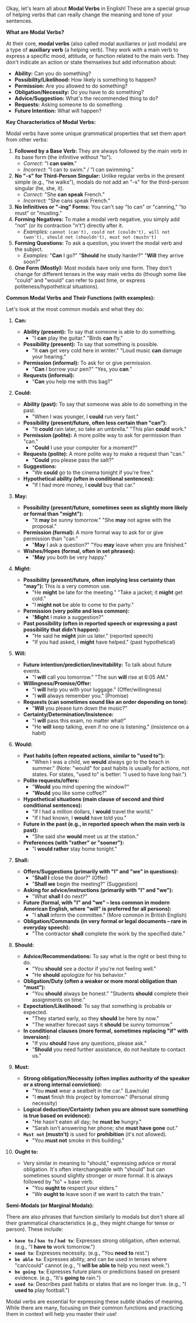 Okay, let's learn all about **Modal Verbs** in English! These are a special group of helping verbs that can really change the meaning and tone of your sentences.

**What are Modal Verbs?**

At their core, **modal verbs** (also called modal auxiliaries or just modals) are a type of **auxiliary verb** (a helping verb). They work _with_ a main verb to express a specific mood, attitude, or function related to the main verb. They don't indicate an action or state themselves but add information about:

- **Ability:** Can you do something?
- **Possibility/Likelihood:** How likely is something to happen?
- **Permission:** Are you allowed to do something?
- **Obligation/Necessity:** Do you have to do something?
- **Advice/Suggestion:** What's the recommended thing to do?
- **Requests:** Asking someone to do something.
- **Future Intention:** What will happen?

**Key Characteristics of Modal Verbs:**

Modal verbs have some unique grammatical properties that set them apart from other verbs:

1. **Followed by a Base Verb:** They are always followed by the main verb in its base form (the infinitive without "to").
    - _Correct:_ "I **can swim**."
    - _Incorrect:_ "I can to swim." / "I can swimming."
2. **No "-s" for Third-Person Singular:** Unlike regular verbs in the present simple (e.g., "he walks"), modals do not add an "-s" for the third-person singular (he, she, it).
    - _Correct:_ "She **can speak** French."
    - _Incorrect:_ "She cans speak French."
3. **No Infinitives or "-ing" Forms:** You can't say "to can" or "canning," "to must" or "musting."
4. **Forming Negatives:** To make a modal verb negative, you simply add "not" (or its contraction "n't") directly after it.
    - _Examples:_ `cannot (can't), could not (couldn't), will not (won't), should not (shouldn't), must not (mustn't)`
5. **Forming Questions:** To ask a question, you invert the modal verb and the subject.
    - _Examples:_ "**Can** I go?" "**Should** he study harder?" "**Will** they arrive soon?"
6. **One Form (Mostly):** Most modals have only one form. They don't change for different tenses in the way main verbs do (though some like "could" and "would" can refer to past time, or express politeness/hypothetical situations).

**Common Modal Verbs and Their Functions (with examples):**

Let's look at the most common modals and what they do:

1. **Can:**
    
    - **Ability (present):** To say that someone is able to do something.
        - "I **can** play the guitar." "Birds **can** fly."
    - **Possibility (present):** To say that something is possible.
        - "It **can** get very cold here in winter." "Loud music **can** damage your hearing."
    - **Permission (informal):** To ask for or give permission.
        - "**Can** I borrow your pen?" "Yes, you **can**."
    - **Requests (informal):**
        - "**Can** you help me with this bag?"
2. **Could:**
    
    - **Ability (past):** To say that someone was able to do something in the past.
        - "When I was younger, I **could** run very fast."
    - **Possibility (present/future, often less certain than "can"):**
        - "It **could** rain later, so take an umbrella." "This plan **could** work."
    - **Permission (polite):** A more polite way to ask for permission than "can."
        - "**Could** I use your computer for a moment?"
    - **Requests (polite):** A more polite way to make a request than "can."
        - "**Could** you please pass the salt?"
    - **Suggestions:**
        - "We **could** go to the cinema tonight if you're free."
    - **Hypothetical ability (often in conditional sentences):**
        - "If I had more money, I **could** buy that car."
3. **May:**
    
    - **Possibility (present/future, sometimes seen as slightly more likely or formal than "might"):**
        - "It **may** be sunny tomorrow." "She **may** not agree with the proposal."
    - **Permission (formal):** A more formal way to ask for or give permission than "can."
        - "**May** I ask a question?" "You **may** leave when you are finished."
    - **Wishes/Hopes (formal, often in set phrases):**
        - "**May** you both be very happy."
4. **Might:**
    
    - **Possibility (present/future, often implying less certainty than "may"):** This is a very common use.
        - "He **might** be late for the meeting." "Take a jacket; it **might** get cold."
        - "I **might not** be able to come to the party."
    - **Permission (very polite and less common):**
        - "**Might** I make a suggestion?"
    - **Past possibility (often in reported speech or expressing a past possibility that didn't happen):**
        - "He said he **might** join us later." (reported speech)
        - "If you had asked, I **might** have helped." (past hypothetical)
5. **Will:**
    
    - **Future intention/prediction/inevitability:** To talk about future events.
        - "I **will** call you tomorrow." "The sun **will** rise at 6:05 AM."
    - **Willingness/Promise/Offer:**
        - "I **will** help you with your luggage." (Offer/willingness)
        - "I **will** always remember you." (Promise)
    - **Requests (can sometimes sound like an order depending on tone):**
        - "**Will** you please turn down the music?"
    - **Certainty/Determination/Insistence:**
        - "I **will** pass this exam, no matter what!"
        - "He **will** keep talking, even if no one is listening." (insistence on a habit)
6. **Would:**
    
    - **Past habits (often repeated actions, similar to "used to"):**
        - "When I was a child, we **would** always go to the beach in summer." (Note: "would" for past habits is usually for actions, not states. For states, "used to" is better: "I used to have long hair.")
    - **Polite requests/offers:**
        - "**Would** you mind opening the window?"
        - "**Would** you like some coffee?"
    - **Hypothetical situations (main clause of second and third conditional sentences):**
        - "If I had a million dollars, I **would** travel the world."
        - "If I had known, I **would** have told you."
    - **Future in the past (e.g., in reported speech when the main verb is past):**
        - "She said she **would** meet us at the station."
    - **Preferences (with "rather" or "sooner"):**
        - "I **would rather** stay home tonight."
7. **Shall:**
    
    - **Offers/Suggestions (primarily with "I" and "we" in questions):**
        - "**Shall I** close the door?" (Offer)
        - "**Shall we** begin the meeting?" (Suggestion)
    - **Asking for advice/instructions (primarily with "I" and "we"):**
        - "What **shall I** do next?"
    - **Future (formal, with "I" and "we" – less common in modern American English, where "will" is preferred for all persons):**
        - "I **shall** inform the committee." (More common in British English)
    - **Obligation/Commands (in very formal or legal documents – rare in everyday speech):**
        - "The contractor **shall** complete the work by the specified date."
8. **Should:**
    
    - **Advice/Recommendations:** To say what is the right or best thing to do.
        - "You **should** see a doctor if you're not feeling well."
        - "He **should** apologize for his behavior."
    - **Obligation/Duty (often a weaker or more moral obligation than "must"):**
        - "You **should** always be honest." "Students **should** complete their assignments on time."
    - **Expectation/Likelihood:** To say that something is probable or expected.
        - "They started early, so they **should** be here by now."
        - "The weather forecast says it **should** be sunny tomorrow."
    - **In conditional clauses (more formal, sometimes replacing "if" with inversion):**
        - "If you **should** have any questions, please ask."
        - "**Should** you need further assistance, do not hesitate to contact us."
9. **Must:**
    
    - **Strong obligation/Necessity (often implies authority of the speaker or a strong internal conviction):**
        - "You **must** wear a seatbelt in the car." (Law/rule)
        - "I **must** finish this project by tomorrow." (Personal strong necessity)
    - **Logical deduction/Certainty (when you are almost sure something is true based on evidence):**
        - "He hasn't eaten all day; he **must be** hungry."
        - "Sarah isn't answering her phone; she **must have gone** out."
    - **`Must not` (mustn't)** is used for **prohibition** (it's not allowed).
        - "You **must not** smoke in this building."
10. **Ought to:**
    
    - Very similar in meaning to "should," expressing advice or moral obligation. It's often interchangeable with "should" but can sometimes sound slightly stronger or more formal. It is always followed by "to" + base verb.
        - "You **ought to** respect your elders."
        - "We **ought to** leave soon if we want to catch the train."

**Semi-Modals (or Marginal Modals):**

There are also phrases that function similarly to modals but don't share all their grammatical characteristics (e.g., they might change for tense or person). These include:

- **`have to` / `has to` / `had to`**: Expresses strong obligation, often external. (e.g., "I **have to** work tomorrow.")
- **`need to`**: Expresses necessity. (e.g., "You **need to** rest.")
- **`be able to`**: Expresses ability, and can be used in tenses where "can/could" cannot (e.g., "I **will be able to** help you next week.")
- **`be going to`**: Expresses future plans or predictions based on present evidence. (e.g., "It's **going to** rain.")
- **`used to`**: Describes past habits or states that are no longer true. (e.g., "I **used to** play football.")

Modal verbs are essential for expressing these subtle shades of meaning. While there are many, focusing on their common functions and practicing them in context will help you master their use!